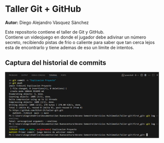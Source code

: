 # Taller Git + GitHub

**Autor:** Diego Alejandro Vàsquez Sànchez

Este repositorio contiene el taller de Git y GitHub.  
Contiene un videojuego en donde el jugador debe adivinar un número secreto, recibiendo pistas de frio o caliente para saber que tan cerca  lejos esta de encontrarlo y tiene ademas de eso un límite de intentos.

## Captura del historial de commits
![Historial de commits](captura-gitlog.png)
